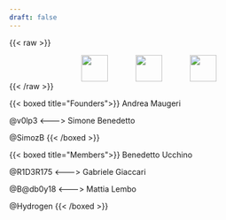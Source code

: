 ```yaml
---
draft: false
---
```


{{< raw >}}
<div style="display: flex; justify-content: center; column-gap: 50px">
    <a href="https://github.com/naslabsec">
        <img src="/img/contacts/github.png" style="width: 48px;" />
    </a>
    <a href="https://ctftime.org/team/199725">
        <img src="/img/contacts/ctftime.png" style="width: 48px;" />
    </a>
    <a href="mailto:naslabsec@gmail.com">
        <img src="/img/contacts/email.png" style="width: 48px;" />
    </a>
</div>
{{< /raw >}}

{{< boxed title="Founders">}}
Andrea Maugeri

@v0lp3
<--->
Simone Benedetto

@SimozB
{{< /boxed >}}

{{< boxed title="Members">}}
Benedetto Ucchino

@R1D3R175
<--->
Gabriele Giaccari

@B@db0y18
<--->
Mattia Lembo

@Hydrogen
{{< /boxed >}}
